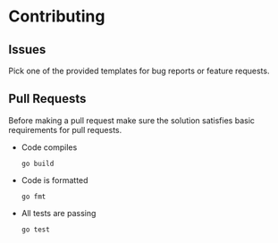 # Contributing

## Issues
Pick one of the provided templates for bug reports or feature requests.

## Pull Requests
Before making a pull request make sure the solution satisfies basic requirements for pull requests.
- Code compiles
    ```
    go build
    ```
- Code is formatted
    ```
    go fmt
    ```
- All tests are passing
    ```
    go test
    ```
